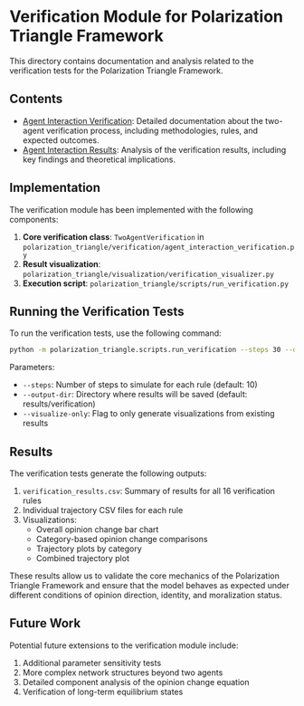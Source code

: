 # Verification Module for Polarization Triangle Framework

This directory contains documentation and analysis related to the verification tests for the Polarization Triangle Framework.

## Contents

- [Agent Interaction Verification](agent_interaction_verification.md): Detailed documentation about the two-agent verification process, including methodologies, rules, and expected outcomes.
- [Agent Interaction Results](agent_interaction_results.md): Analysis of the verification results, including key findings and theoretical implications.

## Implementation

The verification module has been implemented with the following components:

1. **Core verification class**: `TwoAgentVerification` in `polarization_triangle/verification/agent_interaction_verification.py`
2. **Result visualization**: `polarization_triangle/visualization/verification_visualizer.py`
3. **Execution script**: `polarization_triangle/scripts/run_verification.py`

## Running the Verification Tests

To run the verification tests, use the following command:

```bash
python -m polarization_triangle.scripts.run_verification --steps 30 --output-dir results/verification
```

Parameters:
- `--steps`: Number of steps to simulate for each rule (default: 10)
- `--output-dir`: Directory where results will be saved (default: results/verification)
- `--visualize-only`: Flag to only generate visualizations from existing results

## Results

The verification tests generate the following outputs:

1. `verification_results.csv`: Summary of results for all 16 verification rules
2. Individual trajectory CSV files for each rule
3. Visualizations:
   - Overall opinion change bar chart
   - Category-based opinion change comparisons
   - Trajectory plots by category
   - Combined trajectory plot

These results allow us to validate the core mechanics of the Polarization Triangle Framework and ensure that the model behaves as expected under different conditions of opinion direction, identity, and moralization status.

## Future Work

Potential future extensions to the verification module include:

1. Additional parameter sensitivity tests
2. More complex network structures beyond two agents
3. Detailed component analysis of the opinion change equation
4. Verification of long-term equilibrium states 